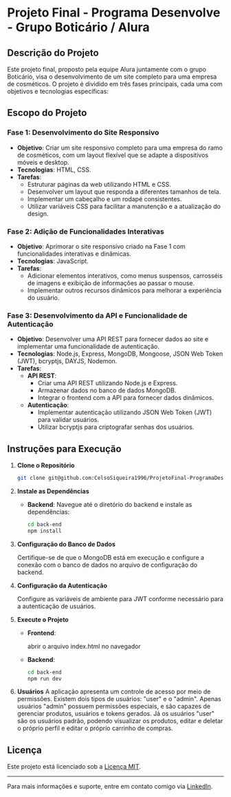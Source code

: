 # Projeto Final - Programa Desenvolve - Grupo Boticário / Alura

## Descrição do Projeto

Este projeto final, proposto pela equipe Alura juntamente com o grupo Boticário, visa o desenvolvimento de um site completo para uma empresa de cosméticos. O projeto é dividido em três fases principais, cada uma com objetivos e tecnologias específicas:

## Escopo do Projeto

### Fase 1: Desenvolvimento do Site Responsivo

- **Objetivo**: Criar um site responsivo completo para uma empresa do ramo de cosméticos, com um layout flexível que se adapte a dispositivos móveis e desktop.
- **Tecnologias**: HTML, CSS.
- **Tarefas**:
  - Estruturar páginas da web utilizando HTML e CSS.
  - Desenvolver um layout que responda a diferentes tamanhos de tela.
  - Implementar um cabeçalho e um rodapé consistentes.
  - Utilizar variáveis CSS para facilitar a manutenção e a atualização do design.

### Fase 2: Adição de Funcionalidades Interativas

- **Objetivo**: Aprimorar o site responsivo criado na Fase 1 com funcionalidades interativas e dinâmicas.
- **Tecnologias**: JavaScript.
- **Tarefas**:
  - Adicionar elementos interativos, como menus suspensos, carrosséis de imagens e exibição de informações ao passar o mouse.
  - Implementar outros recursos dinâmicos para melhorar a experiência do usuário.

### Fase 3: Desenvolvimento da API e Funcionalidade de Autenticação

- **Objetivo**: Desenvolver uma API REST para fornecer dados ao site e implementar uma funcionalidade de autenticação.
- **Tecnologias**: Node.js, Express, MongoDB, Mongoose, JSON Web Token (JWT), bcryptjs, DAYJS, Nodemon.
- **Tarefas**:
  - **API REST**:
    - Criar uma API REST utilizando Node.js e Express.
    - Armazenar dados no banco de dados MongoDB.
    - Integrar o frontend com a API para fornecer dados dinâmicos.
  - **Autenticação**:
    - Implementar autenticação utilizando JSON Web Token (JWT) para validar usuários.
    - Utilizar bcryptjs para criptografar senhas dos usuários.

## Instruções para Execução

1. **Clone o Repositório**

   ```bash
   git clone git@github.com:CelsoSiqueira1996/ProjetoFinal-ProgramaDesenvolve.git
   ```

2. **Instale as Dependências**

   - **Backend**:
     Navegue até o diretório do backend e instale as dependências:

     ```bash
     cd back-end
     npm install
     ```

3. **Configuração do Banco de Dados**

   Certifique-se de que o MongoDB está em execução e configure a conexão com o banco de dados no arquivo de configuração do backend.

4. **Configuração da Autenticação**

   Configure as variáveis de ambiente para JWT conforme necessário para a autenticação de usuários.

5. **Execute o Projeto**

   - **Frontend**:

     abrir o arquivo index.html no navegador

   - **Backend**:

     ```bash
     cd back-end
     npm run dev
     ```

6. **Usuários**
   A aplicação apresenta um controle de acesso por meio de permissões. Existem dois tipos de usuários: "user" e o "admin". Apenas usuários "admin" possuem permissões especiais, e são capazes de gerenciar produtos, usuários e tokens gerados. Já os usuários "user" são os usuários padrão, podendo visualizar os produtos, editar e deletar o próprio perfil e editar o próprio carrinho de compras.

## Licença

Este projeto está licenciado sob a [Licença MIT](LICENSE).

---

Para mais informações e suporte, entre em contato comigo via [LinkedIn](https://www.linkedin.com/in/celso-jacinto-de-siqueira-neto-23500a170/).
